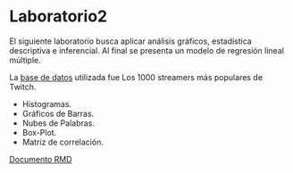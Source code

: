 # Laboratorio2
El siguiente laboratorio busca aplicar análisis gráficos, estadística descriptiva e inferencial. Al final se presenta un modelo de regresión lineal múltiple.

La [base de datos](https://www.kaggle.com/datasets/aayushmishra1512/twitchdata) utilizada fue Los 1000 streamers más populares de Twitch.

- Histogramas.
- Gráficos de Barras.
- Nubes de Palabras.
- Box-Plot.
- Matriz de correlación.

[Documento RMD](https://felipecatalanperez.github.io/Laboratorio2/)